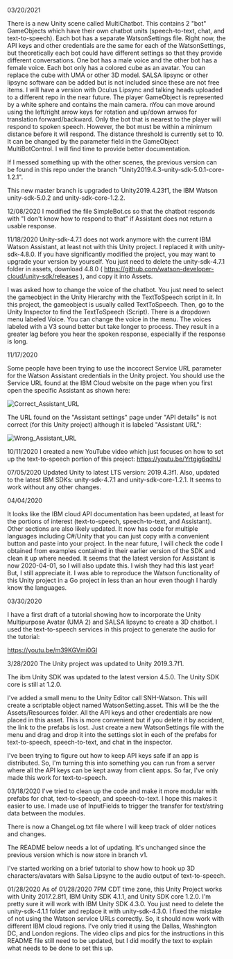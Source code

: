 03/20/2021

There is a new Unity scene called MultiChatbot. This contains 2 "bot" GameObjects which have their own chatbot units (speech-to-text, chat, and text-to-speech). Each bot has a separate WatsonSettings file. Right now, the API keys and other credentials are the same for each of the WatsonSettings, but theoretically each bot could have different settings so that they provide different conversations. One bot has a male voice and the other bot has a female voice. Each bot only has a colored cube as an avatar. You can replace the cube with UMA or other 3D model. SALSA lipsync or other lipsync software can be added but is not included since these are not free items. I will have a version with Oculus Lipsync and talking heads uploaded to a different repo in the near future. The player GameObject is represented by a white sphere and contains the main camera. nYou can move around using the left/right arrow keys for rotation and up/down arrwos for translation forward/backward. Only the bot that is nearest to the player will respond to spoken speech. However, the bot must be within a minimum distance before it will respond. The distance threshold is currently set to 10. It can be changed by the parameter field in the GameObject MultiBotControl. I will find time to provide better documentation.

If I messed something up with the other scenes, the previous version can be found in this repo under the branch "Unity2019.4.3-unity-sdk-5.0.1-core-1.2.1".

This new master branch is upgraded to Unity2019.4.23f1, the IBM Watson unity-sdk-5.0.2 and unity-sdk-core-1.2.2.

12/08/2020
I modified the file SimpleBot.cs so that the chatbot responds with "I don't know how to respond to that" if Assistant does not return a usable response.

11/18/2020
Unity-sdk-4.7.1 does not work anymore with the current IBM Watson Assistant, at least not with this Unity project. I replaced it with unity-sdk-4.8.0. If you have significantly modified the project, you may want to upgrade your version by yourself. You just need to delete the unity-sdk-4.7.1 folder in assets, download 4.8.0 ( https://github.com/watson-developer-cloud/unity-sdk/releases ), and copy it into Assets.

I was asked how to change the voice of the chatbot. You just need to select the gameobject in the Unity Hierarchy with the TextToSpeech script in it. In this project, the gameobject is usually called TextToSpeech. Then, go to the Unity Inspector to find the TextToSpeech (Script). There is a dropdown menu labeled Voice. You can change the voice in the menu. The voices labeled with a V3 sound better but take longer to process. They result in a greater lag before you hear the spoken response, especiallly if the response is long.

11/17/2020

Some people have been trying to use the inccorect Service URL parameter for the Watson Assistant credentials in the Unity project. You should use the Service URL found at the IBM Cloud website on the page when you first open the specific Assistant as shown here:

![Correct_Assistant_URL](Correct_Assistant_Service_URL.jpg)

The URL found on the "Assistant settings" page under "API details" is not correct (for this Unity project) although it is labeled "Assistant URL":

![Wrong_Assistant_URL](Wrong_Assistant_Service_URL.jpg)

10/11/2020
I created a new YouTube video which just focuses on how to set up the text-to-speech portion of this project: https://youtu.be/Yrtgig6qdhU

07/05/2020
Updated Unity to latest LTS version: 2019.4.3f1. Also, updated to the latest IBM SDKs: unity-sdk-4.7.1 and unity-sdk-core-1.2.1. It seems to work without any other changes.

04/04/2020

It looks like the IBM cloud API documentation has been updated, at least for the portions of interest (text-to-speech, speech-to-text, and Assistant). Other sections are also likely updated. It now has code for multiple languages including C#/Unity that you can just copy with a convenient button and paste into your project. In the near future, I will check the code I obtained from examples contained in their earlier version of the SDK and clean it up where needed. It seems that the latest version for Assistant is now 2020-04-01, so I will also update this. I wish they had this last year! But, I still appreciate it. I was able to reproduce the Watson functionality of this Unity project in a Go project in less than an hour even though I hardly know the languages.

03/30/2020

I have a first draft of a tutorial showing how to incorporate the Unity Multipurpose Avatar (UMA 2) and SALSA lipsync to create a 3D chatbot. I used the text-to-speech services in this project to generate the audio for the tutorial:

https://youtu.be/m39KGVmi0GI

3/28/2020
The Unity project was updated to Unity 2019.3.7f1.

The ibm Unity SDK was updated to the latest version 4.5.0. The Unity SDK core is still at 1.2.0.

I've added a small menu to the Unity Editor call SNH-Watson. This will create a scriptable object named WatsonSetting.asset. This will be the the Assets/Resources folder. All the API keys and other credentials are now placed in this asset. This is more convenient but if you delete it by accident, the link to the prefabs is lost. Just create a new WatsonSettings file with the menu and drag and drop it into the settings slot in each of the prefabs for text-to-speech, speech-to-text, and chat in the inspector.

I've been trying to figure out how to keep API keys safe if an app is distributed. So, I'm turning this into something you can run from a server where all the API keys can be kept away from client apps. So far, I've only made this work for text-to-speech.



03/18/2020
I've tried to clean up the code and make it more modular with prefabs for chat, text-to-speech, and speech-to-text. I hope this makes it easier to use. I made use of InputFields to trigger the transfer for text/string data between the modules.

There is now a ChangeLog.txt file where I will keep track of older notices and changes.

The README below needs a lot of updating. It's unchanged since the previous version which is now store in branch v1.

I've started working on a brief tutorial to show how to hook up 3D characters/avatars with Salsa Lipsync to the audio output of text-to-speech.


01/28/2020
As of 01/28/2020 7PM CDT time zone, this Unity Project works with Unity 2017.2.8f1, IBM Unity SDK 4.1.1, and Unity SDK core 1.2.0. I'm pretty sure it will work with IBM Unity SDK 4.3.0. You just need to delete the unity-sdk-4.1.1 folder and replace it with unity-sdk-4.3.0. I fixed the mistake of not using the Watson service URLs correctly. So, it should now work with different IBM cloud regions. I've only tried it using the Dallas, Washington DC, and London regions. The video clips and pics for the instructions in this README file still need to be updated, but I did modify the text to explain what needs to be done to set this up.

